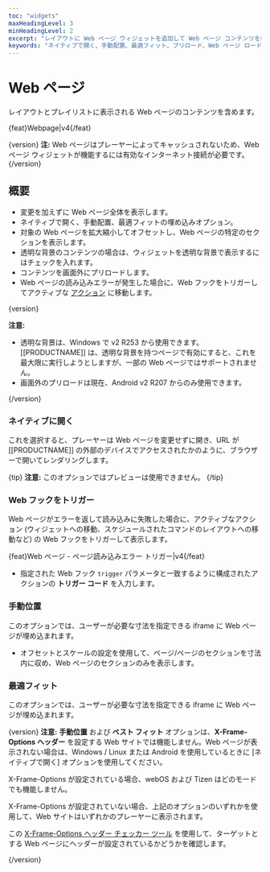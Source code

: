 ```yaml
---
toc: "widgets"
maxHeadingLevel: 3
minHeadingLevel: 2
excerpt: "レイアウトに Web ページ ウィジェットを追加して Web ページ コンテンツを表示する"
keywords: "ネイティブで開く、手動配置、最適フィット、プリロード、Web ページ ロード エラー"
---
```


# Web ページ

レイアウトとプレイリストに表示される Web ページのコンテンツを含めます。

{feat}Webpage|v4{/feat}

{version}
**注:** Web ページはプレーヤーによってキャッシュされないため、Web ページ ウィジェットが機能するには有効なインターネット接続が必要です。
{/version}

## 概要

- 変更を加えずに Web ページ全体を表示します。
- ネイティブで開く、手動配置、最適フィットの埋め込みオプション。
- 対象の Web ページを拡大縮小してオフセットし、Web ページの特定のセクションを表示します。
- 透明な背景のコンテンツの場合は、ウィジェットを透明な背景で表示するにはチェックを入れます。
- コンテンツを画面外にプリロードします。
- Web ページの読み込みエラーが発生した場合に、Web フックをトリガーしてアクティブな [アクション](layouts_interactive_actions.html) に移動します。

{version}

**注意:**

- 透明な背景は、Windows で v2 R253 から使用できます。[[PRODUCTNAME]] は、透明な背景を持つページで有効にすると、これを最大限に実行しようとしますが、一部の Web ページではサポートされません。
- 画面外のプリロードは現在、Android v2 R207 からのみ使用できます。

{/version}

### ネイティブに開く

これを選択すると、プレーヤーは Web ページを変更せずに開き、URL が [[PRODUCTNAME]] の外部のデバイスでアクセスされたかのように、ブラウザーで開いてレンダリングします。

{tip}
**注意:** このオプションではプレビューは使用できません。
{/tip}

### Web フックをトリガー

Web ページがエラーを返して読み込みに失敗した場合に、アクティブなアクション (ウィジェットへの移動、スケジュールされたコマンドのレイアウトへの移動など) の Web フックをトリガーして表示します。

{feat}Web ページ - ページ読み込みエラー トリガー|v4{/feat}

- 指定された Web フック `trigger` パラメータと一致するように構成されたアクションの **トリガー コード** を入力します。

### 手動位置

このオプションでは、ユーザーが必要な寸法を指定できる iframe に Web ページが埋め込まれます。

- オフセットとスケールの設定を使用して、ページ/ページのセクションを寸法内に収め、Web ページのセクションのみを表示します。

### 最適フィット

このオプションでは、ユーザーが必要な寸法を指定できる iframe に Web ページが埋め込まれます。

{version}
**注意:** **手動位置** および **ベスト フィット** オプションは、**X-Frame-Options ヘッダー** を設定する Web サイトでは機能しません。Web ページが表示されない場合は、Windows / Linux または Android を使用しているときに [ネイティブで開く] オプションを使用してください。

X-Frame-Options が設定されている場合、webOS および Tizen はどのモードでも機能しません。

X-Frame-Options が設定されていない場合、上記のオプションのいずれかを使用して、Web サイトはいずれかのプレーヤーに表示されます。

この [X-Frame-Options ヘッダー チェッカー ツール](https://geekflare.com/tools/x-frame-options-test) を使用して、ターゲットとする Web ページにヘッダーが設定されているかどうかを確認します。

{/version}

